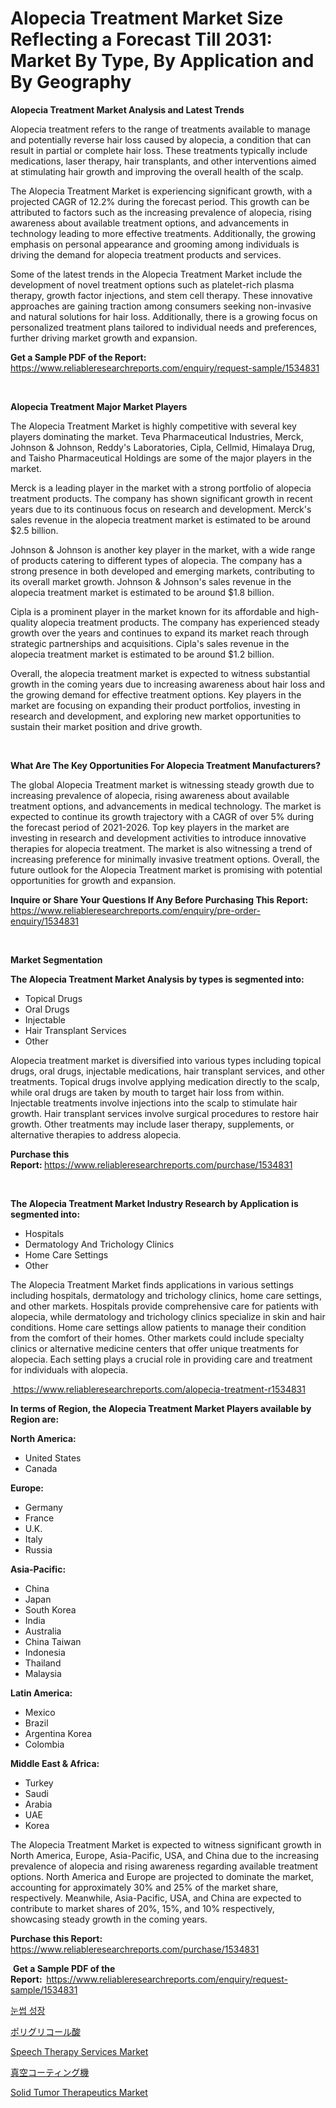 <p><h1>Alopecia Treatment Market Size Reflecting a Forecast Till 2031: Market By Type, By Application and By Geography</h1></p><p><strong>Alopecia Treatment Market Analysis and Latest Trends</strong></p>
<p><p>Alopecia treatment refers to the range of treatments available to manage and potentially reverse hair loss caused by alopecia, a condition that can result in partial or complete hair loss. These treatments typically include medications, laser therapy, hair transplants, and other interventions aimed at stimulating hair growth and improving the overall health of the scalp.</p><p>The Alopecia Treatment Market is experiencing significant growth, with a projected CAGR of 12.2% during the forecast period. This growth can be attributed to factors such as the increasing prevalence of alopecia, rising awareness about available treatment options, and advancements in technology leading to more effective treatments. Additionally, the growing emphasis on personal appearance and grooming among individuals is driving the demand for alopecia treatment products and services.</p><p>Some of the latest trends in the Alopecia Treatment Market include the development of novel treatment options such as platelet-rich plasma therapy, growth factor injections, and stem cell therapy. These innovative approaches are gaining traction among consumers seeking non-invasive and natural solutions for hair loss. Additionally, there is a growing focus on personalized treatment plans tailored to individual needs and preferences, further driving market growth and expansion.</p></p>
<p><strong>Get a Sample PDF of the Report:&nbsp;</strong> <a href="https://www.reliableresearchreports.com/enquiry/request-sample/1534831">https://www.reliableresearchreports.com/enquiry/request-sample/1534831</a></p>
<p>&nbsp;</p>
<p><strong>Alopecia Treatment Major Market Players</strong></p>
<p><p>The Alopecia Treatment Market is highly competitive with several key players dominating the market. Teva Pharmaceutical Industries, Merck, Johnson & Johnson, Reddy's Laboratories, Cipla, Cellmid, Himalaya Drug, and Taisho Pharmaceutical Holdings are some of the major players in the market.</p><p>Merck is a leading player in the market with a strong portfolio of alopecia treatment products. The company has shown significant growth in recent years due to its continuous focus on research and development. Merck's sales revenue in the alopecia treatment market is estimated to be around $2.5 billion.</p><p>Johnson & Johnson is another key player in the market, with a wide range of products catering to different types of alopecia. The company has a strong presence in both developed and emerging markets, contributing to its overall market growth. Johnson & Johnson's sales revenue in the alopecia treatment market is estimated to be around $1.8 billion.</p><p>Cipla is a prominent player in the market known for its affordable and high-quality alopecia treatment products. The company has experienced steady growth over the years and continues to expand its market reach through strategic partnerships and acquisitions. Cipla's sales revenue in the alopecia treatment market is estimated to be around $1.2 billion.</p><p>Overall, the alopecia treatment market is expected to witness substantial growth in the coming years due to increasing awareness about hair loss and the growing demand for effective treatment options. Key players in the market are focusing on expanding their product portfolios, investing in research and development, and exploring new market opportunities to sustain their market position and drive growth.</p></p>
<p>&nbsp;</p>
<p><strong>What Are The Key Opportunities For Alopecia Treatment Manufacturers?</strong></p>
<p><p>The global Alopecia Treatment market is witnessing steady growth due to increasing prevalence of alopecia, rising awareness about available treatment options, and advancements in medical technology. The market is expected to continue its growth trajectory with a CAGR of over 5% during the forecast period of 2021-2026. Top key players in the market are investing in research and development activities to introduce innovative therapies for alopecia treatment. The market is also witnessing a trend of increasing preference for minimally invasive treatment options. Overall, the future outlook for the Alopecia Treatment market is promising with potential opportunities for growth and expansion.</p></p>
<p><strong>Inquire or Share Your Questions If Any Before Purchasing This Report:</strong> <a href="https://www.reliableresearchreports.com/enquiry/pre-order-enquiry/1534831">https://www.reliableresearchreports.com/enquiry/pre-order-enquiry/1534831</a></p>
<p>&nbsp;</p>
<p><strong>Market Segmentation</strong></p>
<p><strong>The Alopecia Treatment Market Analysis by types is segmented into:</strong></p>
<p><ul><li>Topical Drugs</li><li>Oral Drugs</li><li>Injectable</li><li>Hair Transplant Services</li><li>Other</li></ul></p>
<p><p>Alopecia treatment market is diversified into various types including topical drugs, oral drugs, injectable medications, hair transplant services, and other treatments. Topical drugs involve applying medication directly to the scalp, while oral drugs are taken by mouth to target hair loss from within. Injectable treatments involve injections into the scalp to stimulate hair growth. Hair transplant services involve surgical procedures to restore hair growth. Other treatments may include laser therapy, supplements, or alternative therapies to address alopecia.</p></p>
<p><strong>Purchase this Report:&nbsp;</strong><a href="https://www.reliableresearchreports.com/purchase/1534831">https://www.reliableresearchreports.com/purchase/1534831</a></p>
<p>&nbsp;</p>
<p><strong>The Alopecia Treatment Market Industry Research by Application is segmented into:</strong></p>
<p><ul><li>Hospitals</li><li>Dermatology And Trichology Clinics</li><li>Home Care Settings</li><li>Other</li></ul></p>
<p><p>The Alopecia Treatment Market finds applications in various settings including hospitals, dermatology and trichology clinics, home care settings, and other markets. Hospitals provide comprehensive care for patients with alopecia, while dermatology and trichology clinics specialize in skin and hair conditions. Home care settings allow patients to manage their condition from the comfort of their homes. Other markets could include specialty clinics or alternative medicine centers that offer unique treatments for alopecia. Each setting plays a crucial role in providing care and treatment for individuals with alopecia.</p></p>
<p><a href="https://www.reliableresearchreports.com/alopecia-treatment-r1534831">&nbsp;https://www.reliableresearchreports.com/alopecia-treatment-r1534831</a></p>
<p><strong>In terms of Region, the Alopecia Treatment Market Players available by Region are:</strong></p>
<p>
    <p> <strong> North America: </strong>
        <ul>
            <li>United States</li>
            <li>Canada</li>
        </ul>
        </p> 
    <p> <strong> Europe: </strong>
        <ul>
            <li>Germany</li>
            <li>France</li>
            <li>U.K.</li>
            <li>Italy</li>
            <li>Russia</li>
        </ul>
        </p> 
    <p> <strong> Asia-Pacific: </strong>
        <ul>
            <li>China</li>
            <li>Japan</li>
            <li>South Korea</li>
            <li>India</li>
            <li>Australia</li>
            <li>China Taiwan</li>
            <li>Indonesia</li>
            <li>Thailand</li>
            <li>Malaysia</li>
        </ul>
        </p> 
    <p> <strong> Latin America: </strong>
        <ul>
            <li>Mexico</li>
            <li>Brazil</li>
            <li>Argentina Korea</li>
            <li>Colombia</li>
        </ul>
        </p> 
    <p> <strong> Middle East & Africa: </strong>
        <ul>
            <li>Turkey</li>
            <li>Saudi</li>
            <li>Arabia</li>
            <li>UAE</li>
            <li>Korea</li>
        </ul>
    </p>
    </p>
<p><p>The Alopecia Treatment Market is expected to witness significant growth in North America, Europe, Asia-Pacific, USA, and China due to the increasing prevalence of alopecia and rising awareness regarding available treatment options. North America and Europe are projected to dominate the market, accounting for approximately 30% and 25% of the market share, respectively. Meanwhile, Asia-Pacific, USA, and China are expected to contribute to market shares of 20%, 15%, and 10% respectively, showcasing steady growth in the coming years.</p></p>
<p><strong>Purchase this Report: </strong><a href="https://www.reliableresearchreports.com/purchase/1534831">https://www.reliableresearchreports.com/purchase/1534831</a></p>
<p>&nbsp;<strong>Get a Sample PDF of the Report:&nbsp;&nbsp;</strong><a href="https://www.reliableresearchreports.com/enquiry/request-sample/1534831">https://www.reliableresearchreports.com/enquiry/request-sample/1534831</a></p>
<p><strong></strong></p>
<p><p><a href="https://github.com/fernandotryO5lson96765/Market-Research-Report-List-1/blob/main/177946542558.md">눈썹 성장</a></p><p><a href="https://github.com/mm14022023/Market-Research-Report-List-1/blob/main/533381346684.md">ポリグリコール酸</a></p><p><a href="https://github.com/Glendatilghmankmgz0rbhwpy/Market-Research-Report-List-2/blob/main/speech-therapy-services-market.md">Speech Therapy Services Market</a></p><p><a href="https://github.com/RudySimonis2023/Market-Research-Report-List-1/blob/main/163940646685.md">真空コーティング機</a></p><p><a href="https://github.com/dx0328/Market-Research-Report-List-2/blob/main/solid-tumor-therapeutics-market.md">Solid Tumor Therapeutics Market</a></p></p>